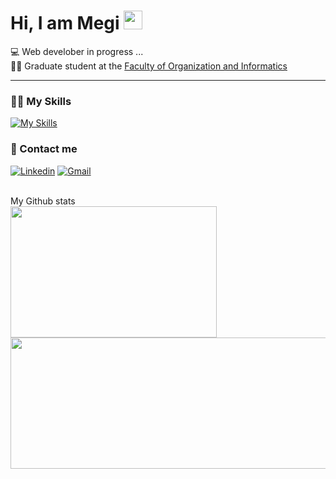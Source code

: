 # Hi, I am Megi <img src="https://media.giphy.com/media/hvRJCLFzcasrR4ia7z/giphy.gif" width="30px"/>

💻 Web develober in progress ...<br>
👩‍🎓 Graduate student at the [Faculty of Organization and Informatics](https://www.foi.unizg.hr/)

---

### 👩‍💻 My Skills
[![My Skills](https://skillicons.dev/icons?i=react,angular,express,nodejs,js,html,css,kotlin,cs,figma,net,androidstudio,mui)](https://skillicons.dev)

### 📲 Contact me
<div class="display:flex">
  
[![Linkedin](https://skillicons.dev/icons?i=linkedin)](https://www.linkedin.com/in/mmarkovin/)
[![Gmail](https://skillicons.dev/icons?i=gmail)](mailto:megi.markovinovic@gmail.com)
  
</div>

</br>
<summary>
My Github stats

</summary>
<img height="210px" width="330px" align="center" src="https://github-readme-stats.vercel.app/api?username=mmarkoovin21&theme=tokyonight&show_icons=true&hide_border=false&count_private=true" />
<img height="210px" width="510px" align="center" src="https://github-readme-stats.vercel.app/api/top-langs/?username=mmarkoovin21&theme=tokyonight&show_icons=true&hide_border=false&layout=compact" />
